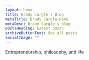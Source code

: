 ```yaml
---
layout: home
title: Brady Cargle's Blog
metaTitle: Brady Cargle Home
metaDesc: Brady Cargle's blog
postsHeading: Latest posts
archiveButtonText: See all posts
socialImage: ""
---
```

E﻿ntrepreneurship, philosophy, and life

<script src="https://f.convertkit.com/ckjs/ck.5.js"></script>

```

```